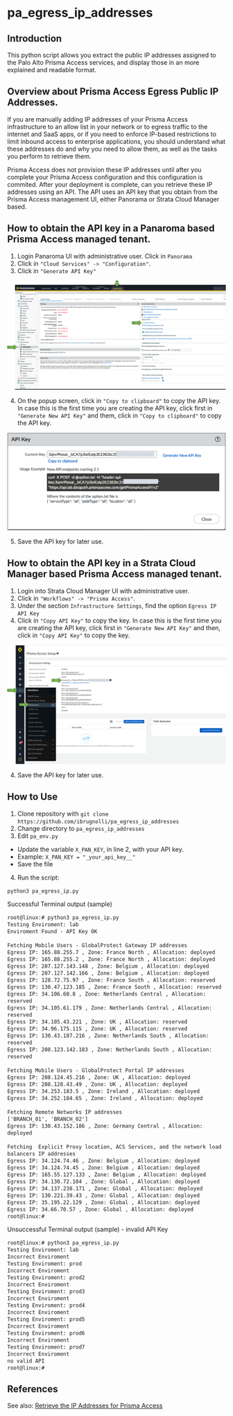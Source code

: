 # pa_egress_ip_addresses

## Introduction
This python script allows you extract the public IP addresses assigned to the Palo Alto Prisma Access services, and display those in an more explained and readable format.

## Overview about Prisma Access Egress Public IP Addresses.
If you are manually adding IP addresses of your Prisma Access infrastructure to an allow list in your network or to egress traffic to the internet and SaaS apps, or if you need to enforce IP-based restrictions to 
limit inbound access to enterprise applications, you should understand what these addresses do and why you need to allow them, as well as the tasks you perform to retrieve them.

Prisma Access does not provision these IP addresses until after you complete your Prisma Access configuration and this configuration is commited. After your deployment is complete, can you retrieve these IP addresses using an API. 
The API uses an API key that you obtain from the Prisma Access management UI, either Panorama or Strata Cloud Manager based. 

## How to obtain the API key in a Panaroma based Prisma Access managed tenant.

1. Login Panaroma UI with administrative user. Click in `Panorama`
2. Click in `"Cloud Services" -> "Configuration"`.
3. Click in `"Generate API Key"`


![image alt text](images/scr01.png)

4. On the popup screen, click in `"Copy to clipboard"` to copy the API key. In case this is the first time you are creating the API key, click first in `"Generate New API Key"` and them, click in `"Copy to clipboard"` to copy the API key. 

![image alt text](images/scr02.png)

5. Save the API key for later use.

## How to obtain the API key in a Strata Cloud Manager based Prisma Access managed tenant.

1. Login into Strata Cloud Manager UI with administrative user.
2. Click in `"Workflows" -> "Prisma Access"`.
3. Under the section `Infrastructure Settings`, find the option `Egress IP API Key`
4. Click in `"Copy API Key"` to copy the key. In case this is the first time you are creating the API key, click first in `"Generate New API Key"` and then, click in `"Copy API Key"` to copy the key. 

![image alt text](images/scr03.png)


4. Save the API key for later use.

## How to Use

1. Clone repository with `git clone https://github.com/ibrugnolli/pa_egress_ip_addresses`
2. Change directory to `pa_egress_ip_addresses`
3. Edit `pa_env.py`
* Update the variable `X_PAN_KEY`, in line 2, with your API key.
* Example: `X_PAN_KEY = "_your_api_key__"`
* Save the file
4. Run the script:
```
python3 pa_egress_ip.py
```

Successful Terminal output (sample)
```
root@linux:# python3 pa_egress_ip.py
Testing Enviroment: lab
Enviroment Found - API Key OK

Fetching Mobile Users - GlobalProtect Gateway IP addresses
Egress IP: 165.88.255.7 , Zone: France North , Allocation: deployed
Egress IP: 165.88.255.2 , Zone: France North , Allocation: deployed
Egress IP: 207.127.143.148 , Zone: Belgium , Allocation: deployed
Egress IP: 207.127.142.166 , Zone: Belgium , Allocation: deployed
Egress IP: 128.72.75.97 , Zone: France South , Allocation: reserved
Egress IP: 130.47.123.185 , Zone: France South , Allocation: reserved
Egress IP: 34.106.60.8 , Zone: Netherlands Central , Allocation: reserved
Egress IP: 34.105.61.179 , Zone: Netherlands Central , Allocation: reserved
Egress IP: 34.105.43.221 , Zone: UK , Allocation: reserved
Egress IP: 34.96.175.115 , Zone: UK , Allocation: reserved
Egress IP: 130.43.187.216 , Zone: Netherlands South , Allocation: reserved
Egress IP: 208.123.142.183 , Zone: Netherlands South , Allocation: reserved

Fetching Mobile Users - GlobalProtect Portal IP addresses
Egress IP: 208.124.45.216 , Zone: UK , Allocation: deployed
Egress IP: 208.128.43.49 , Zone: UK , Allocation: deployed
Egress IP: 34.253.183.5 , Zone: Ireland , Allocation: deployed
Egress IP: 34.252.184.65 , Zone: Ireland , Allocation: deployed

Fetching Remote Networks IP addresses
['BRANCH_01', 'BRANCH_02']
Egress IP: 130.43.152.186 , Zone: Germany Central , Allocation: deployed

Fetching  Explicit Proxy location, ACS Services, and the network load balancers IP addresses
Egress IP: 34.124.74.46 , Zone: Belgium , Allocation: deployed
Egress IP: 34.124.74.45 , Zone: Belgium , Allocation: deployed
Egress IP: 165.55.127.133 , Zone: Belgium , Allocation: deployed
Egress IP: 34.130.72.104 , Zone: Global , Allocation: deployed
Egress IP: 34.137.238.171 , Zone: Global , Allocation: deployed
Egress IP: 130.221.39.43 , Zone: Global , Allocation: deployed
Egress IP: 35.195.22.129 , Zone: Global , Allocation: deployed
Egress IP: 34.66.70.57 , Zone: Global , Allocation: deployed
root@linux:#
```

Unsuccessful Terminal output (sample) - invalid API Key
```
root@linux:# python3 pa_egress_ip.py
Testing Enviroment: lab
Incorrect Enviroment
Testing Enviroment: prod
Incorrect Enviroment
Testing Enviroment: prod2
Incorrect Enviroment
Testing Enviroment: prod3
Incorrect Enviroment
Testing Enviroment: prod4
Incorrect Enviroment
Testing Enviroment: prod5
Incorrect Enviroment
Testing Enviroment: prod6
Incorrect Enviroment
Testing Enviroment: prod7
Incorrect Enviroment
no valid API
root@linux:#
```

## References
See also: [Retrieve the IP Addresses for Prisma Access](https://docs.paloaltonetworks.com/prisma/prisma-access/3-1/prisma-access-panorama-admin/prisma-access-overview/retrieve-ip-addresses-for-prisma-access)




